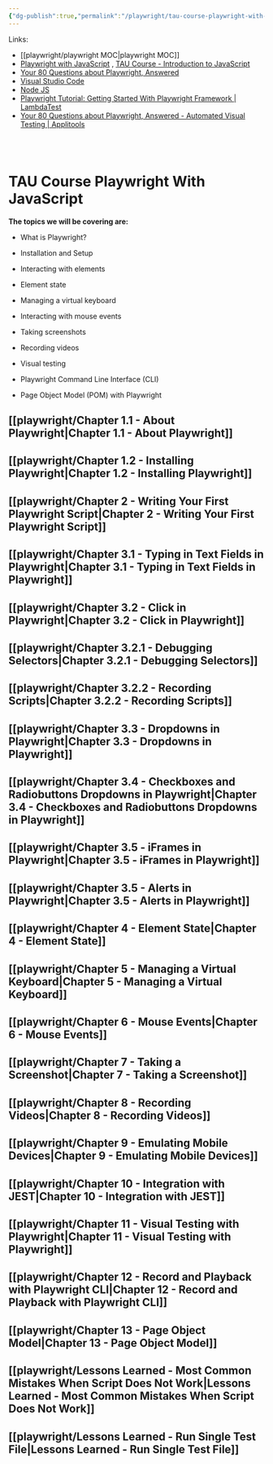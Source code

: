 ```yaml
---
{"dg-publish":true,"permalink":"/playwright/tau-course-playwright-with-java-script-by-ixchel-meza/","tags":["playwright"]}
---
```



Links: 

- [[playwright/playwright MOC\|playwright MOC]]
- [Playwright with JavaScript](https://testautomationu.applitools.com/js-playwright-tutorial/) , [TAU Course - Introduction to JavaScript](https://testautomationu.applitools.com/javascript-tutorial/)
- [Your 80 Questions about Playwright, Answered](https://applitools.com/blog/top-playwright-questions-answered/)
- [Visual Studio Code](https://code.visualstudio.com/)
- [Node JS](https://nodejs.org/)
- [Playwright Tutorial: Getting Started With Playwright Framework | LambdaTest](https://www.lambdatest.com/blog/playwright-framework/)
- [Your 80 Questions about Playwright, Answered - Automated Visual Testing | Applitools](https://applitools.com/blog/top-playwright-questions-answered/)

<br ><br >

# TAU Course Playwright With JavaScript

**The topics we will be covering are:**

* What is Playwright?

* Installation and Setup

* Interacting with elements

* Element state

* Managing a virtual keyboard

* Interacting with mouse events

* Taking screenshots

* Recording videos

* Visual testing

* Playwright Command Line Interface (CLI)

* Page Object Model (POM) with Playwright

## [[playwright/Chapter 1.1 - About Playwright\|Chapter 1.1 - About Playwright]]

 

## [[playwright/Chapter 1.2 - Installing Playwright\|Chapter 1.2 - Installing Playwright]]

## [[playwright/Chapter 2 - Writing Your First Playwright Script\|Chapter 2 - Writing Your First Playwright Script]]

## [[playwright/Chapter 3.1 - Typing in Text Fields in Playwright\|Chapter 3.1 - Typing in Text Fields in Playwright]]

## [[playwright/Chapter 3.2 - Click in Playwright\|Chapter 3.2 - Click in Playwright]]

## [[playwright/Chapter 3.2.1 - Debugging Selectors\|Chapter 3.2.1 - Debugging Selectors]]

## [[playwright/Chapter 3.2.2 - Recording Scripts\|Chapter 3.2.2 - Recording Scripts]]

## [[playwright/Chapter 3.3 - Dropdowns in Playwright\|Chapter 3.3 - Dropdowns in Playwright]]

## [[playwright/Chapter 3.4 - Checkboxes and Radiobuttons Dropdowns in Playwright\|Chapter 3.4 - Checkboxes and Radiobuttons Dropdowns in Playwright]]

## [[playwright/Chapter 3.5 - iFrames in Playwright\|Chapter 3.5 - iFrames in Playwright]]

## [[playwright/Chapter 3.5 - Alerts in Playwright\|Chapter 3.5 - Alerts in Playwright]]

## [[playwright/Chapter 4 - Element State\|Chapter 4 - Element State]]

## [[playwright/Chapter 5 - Managing a Virtual Keyboard\|Chapter 5 - Managing a Virtual Keyboard]]

## [[playwright/Chapter 6 - Mouse Events\|Chapter 6 - Mouse Events]]

## [[playwright/Chapter 7 - Taking a Screenshot\|Chapter 7 - Taking a Screenshot]]

## [[playwright/Chapter 8 - Recording Videos\|Chapter 8 - Recording Videos]]

## [[playwright/Chapter 9 - Emulating Mobile Devices\|Chapter 9 - Emulating Mobile Devices]]

## [[playwright/Chapter 10 - Integration with JEST\|Chapter 10 - Integration with JEST]]

## [[playwright/Chapter 11 - Visual Testing with Playwright\|Chapter 11 - Visual Testing with Playwright]]

## [[playwright/Chapter 12 - Record and Playback with Playwright CLI\|Chapter 12 - Record and Playback with Playwright CLI]]

## [[playwright/Chapter 13 - Page Object Model\|Chapter 13 - Page Object Model]]

## [[playwright/Lessons Learned - Most Common Mistakes When Script Does Not Work\|Lessons Learned - Most Common Mistakes When Script Does Not Work]]

## [[playwright/Lessons Learned - Run Single Test File\|Lessons Learned - Run Single Test File]]